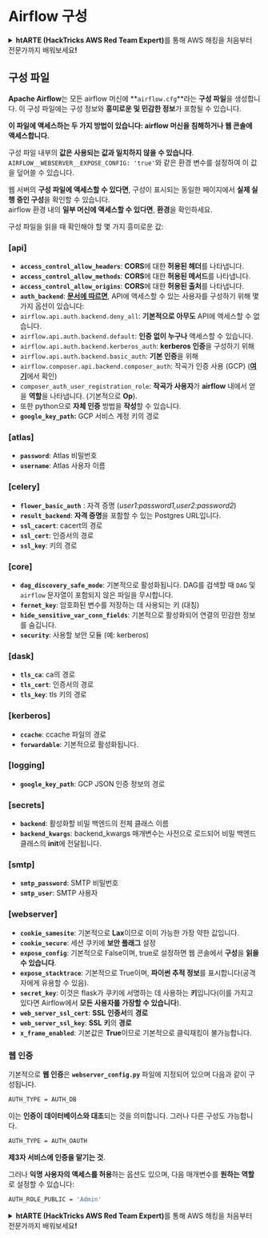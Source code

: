 # Airflow 구성

<details>

<summary><strong>htARTE (HackTricks AWS Red Team Expert)</strong>를 통해 AWS 해킹을 처음부터 전문가까지 배워보세요<strong>!</strong></summary>

HackTricks를 지원하는 다른 방법:

* 회사를 **HackTricks에서 광고**하거나 **PDF로 HackTricks를 다운로드**하려면 [**SUBSCRIPTION PLANS**](https://github.com/sponsors/carlospolop)를 확인하세요!
* [**공식 PEASS & HackTricks 스웨그**](https://peass.creator-spring.com)를 얻으세요.
* [**The PEASS Family**](https://opensea.io/collection/the-peass-family)를 발견하세요. 독점적인 [**NFTs**](https://opensea.io/collection/the-peass-family) 컬렉션입니다.
* 💬 [**Discord 그룹**](https://discord.gg/hRep4RUj7f) 또는 [**텔레그램 그룹**](https://t.me/peass)에 **참여**하거나 **Twitter**에서 저를 **팔로우**하세요 🐦 [**@hacktricks_live**](https://twitter.com/hacktricks_live)**.**
* **Hacking 트릭을 공유하려면** [**HackTricks**](https://github.com/carlospolop/hacktricks) 및 [**HackTricks Cloud**](https://github.com/carlospolop/hacktricks-cloud) github 저장소에 PR을 제출하세요.

</details>

## 구성 파일

**Apache Airflow**는 모든 airflow 머신에 **`airflow.cfg`**라는 **구성 파일**을 생성합니다. 이 구성 파일에는 구성 정보와 **흥미로운 및 민감한 정보**가 포함될 수 있습니다.

**이 파일에 액세스하는 두 가지 방법이 있습니다: airflow 머신을 침해하거나 웹 콘솔에 액세스합니다.**

구성 파일 내부의 **값은 사용되는 값과 일치하지 않을 수 있습니다**. `AIRFLOW__WEBSERVER__EXPOSE_CONFIG: 'true'`와 같은 환경 변수를 설정하여 이 값을 덮어쓸 수 있습니다.

웹 서버의 **구성 파일에 액세스할 수 있다면**, 구성이 표시되는 동일한 페이지에서 **실제 실행 중인 구성**을 확인할 수 있습니다.\
airflow 환경 내의 **일부 머신에 액세스할 수 있다면**, **환경**을 확인하세요.

구성 파일을 읽을 때 확인해야 할 몇 가지 흥미로운 값:

### \[api]

* **`access_control_allow_headers`**: **CORS**에 대한 **허용된 헤더**를 나타냅니다.
* **`access_control_allow_methods`**: **CORS**에 대한 **허용된 메서드**를 나타냅니다.
* **`access_control_allow_origins`**: **CORS**에 대한 **허용된 출처**를 나타냅니다.
* **`auth_backend`**: [**문서에 따르면**](https://airflow.apache.org/docs/apache-airflow/stable/security/api.html), API에 액세스할 수 있는 사용자를 구성하기 위해 몇 가지 옵션이 있습니다:
* `airflow.api.auth.backend.deny_all`: **기본적으로 아무도** API에 액세스할 수 없습니다.
* `airflow.api.auth.backend.default`: **인증 없이 누구나** 액세스할 수 있습니다.
* `airflow.api.auth.backend.kerberos_auth`: **kerberos 인증**을 구성하기 위해
* `airflow.api.auth.backend.basic_auth`: **기본 인증**을 위해
* `airflow.composer.api.backend.composer_auth`: 작곡가 인증 사용 (GCP) ([**여기**](https://cloud.google.com/composer/docs/access-airflow-api)에서 확인)
* `composer_auth_user_registration_role`: **작곡가 사용자**가 **airflow** 내에서 얻을 **역할**을 나타냅니다. (기본적으로 **Op**).
* 또한 python으로 **자체 인증** 방법을 **작성**할 수 있습니다.
* **`google_key_path`:** GCP 서비스 계정 키의 경로

### **\[atlas]**

* **`password`**: Atlas 비밀번호
* **`username`**: Atlas 사용자 이름

### \[celery]

* **`flower_basic_auth`** : 자격 증명 (_user1:password1,user2:password2_)
* **`result_backend`**: **자격 증명**을 포함할 수 있는 Postgres URL입니다.
* **`ssl_cacert`**: cacert의 경로
* **`ssl_cert`**: 인증서의 경로
* **`ssl_key`**: 키의 경로

### \[core]

* **`dag_discovery_safe_mode`**: 기본적으로 활성화됩니다. DAG를 검색할 때 `DAG` 및 `airflow` 문자열이 포함되지 않은 파일을 무시합니다.
* **`fernet_key`**: 암호화된 변수를 저장하는 데 사용되는 키 (대칭)
* **`hide_sensitive_var_conn_fields`**: 기본적으로 활성화되어 연결의 민감한 정보를 숨깁니다.
* **`security`**: 사용할 보안 모듈 (예: kerberos)

### \[dask]

* **`tls_ca`**: ca의 경로
* **`tls_cert`**: 인증서의 경로
* **`tls_key`**: tls 키의 경로

### \[kerberos]

* **`ccache`**: ccache 파일의 경로
* **`forwardable`**: 기본적으로 활성화됩니다.

### \[logging]

* **`google_key_path`**: GCP JSON 인증 정보의 경로

### \[secrets]

* **`backend`**: 활성화할 비밀 백엔드의 전체 클래스 이름
* **`backend_kwargs`**: backend\_kwargs 매개변수는 사전으로 로드되어 비밀 백엔드 클래스의 **init**에 전달됩니다.

### \[smtp]

* **`smtp_password`**: SMTP 비밀번호
* **`smtp_user`**: SMTP 사용자

### \[webserver]

* **`cookie_samesite`**: 기본적으로 **Lax**이므로 이미 가능한 가장 약한 값입니다.
* **`cookie_secure`**: 세션 쿠키에 **보안 플래그** 설정
* **`expose_config`**: 기본적으로 False이며, true로 설정하면 웹 콘솔에서 **구성**을 **읽을 수 있습니다**.
* **`expose_stacktrace`**: 기본적으로 True이며, **파이썬 추적 정보**를 표시합니다(공격자에게 유용할 수 있음).
* **`secret_key`**: 이것은 flask가 쿠키에 서명하는 데 사용하는 **키**입니다(이를 가지고 있다면 Airflow에서 **모든 사용자를 가장할 수 있습니다**).
* **`web_server_ssl_cert`**: **SSL** **인증서**의 **경로**
* **`web_server_ssl_key`**: **SSL** **키**의 **경로**
* **`x_frame_enabled`**: 기본값은 **True**이므로 기본적으로 클릭재킹이 불가능합니다.

### 웹 인증

기본적으로 **웹 인증**은 **`webserver_config.py`** 파일에 지정되어 있으며 다음과 같이 구성됩니다.
```bash
AUTH_TYPE = AUTH_DB
```
이는 **인증이 데이터베이스와 대조**되는 것을 의미합니다. 그러나 다른 구성도 가능합니다.
```bash
AUTH_TYPE = AUTH_OAUTH
```
**제3자 서비스에 인증을 맡기는 것**.

그러나 **익명 사용자의 액세스를 허용**하는 옵션도 있으며, 다음 매개변수를 **원하는 역할**로 설정할 수 있습니다:
```bash
AUTH_ROLE_PUBLIC = 'Admin'
```
<details>

<summary><strong>htARTE (HackTricks AWS Red Team Expert)</strong>를 통해 AWS 해킹을 처음부터 전문가까지 배워보세요<strong>!</strong></summary>

HackTricks를 지원하는 다른 방법:

* **회사를 HackTricks에서 광고하거나 HackTricks를 PDF로 다운로드**하려면 [**SUBSCRIPTION PLANS**](https://github.com/sponsors/carlospolop)를 확인하세요!
* [**공식 PEASS & HackTricks 스웨그**](https://peass.creator-spring.com)를 얻으세요.
* [**The PEASS Family**](https://opensea.io/collection/the-peass-family)를 발견하세요. 독점적인 [**NFTs**](https://opensea.io/collection/the-peass-family) 컬렉션입니다.
* 💬 [**Discord 그룹**](https://discord.gg/hRep4RUj7f) 또는 [**텔레그램 그룹**](https://t.me/peass)에 **참여**하거나 **Twitter** 🐦 [**@hacktricks_live**](https://twitter.com/hacktricks_live)를 **팔로우**하세요.
* **Hacking 트릭을 공유하려면** [**HackTricks**](https://github.com/carlospolop/hacktricks) 및 [**HackTricks Cloud**](https://github.com/carlospolop/hacktricks-cloud) github 저장소에 PR을 제출하세요.

</details>
